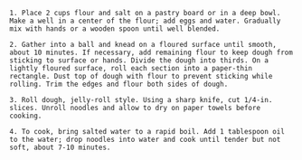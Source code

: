     1. Place 2 cups flour and salt on a pastry board or in a deep bowl. Make a well in a center of the flour; add eggs and water. Gradually mix with hands or a wooden spoon until well blended.

    2. Gather into a ball and knead on a floured surface until smooth, about 10 minutes. If necessary, add remaining flour to keep dough from sticking to surface or hands. Divide the dough into thirds. On a lightly floured surface, roll each section into a paper-thin rectangle. Dust top of dough with flour to prevent sticking while rolling. Trim the edges and flour both sides of dough.

    3. Roll dough, jelly-roll style. Using a sharp knife, cut 1/4-in. slices. Unroll noodles and allow to dry on paper towels before cooking.

    4. To cook, bring salted water to a rapid boil. Add 1 tablespoon oil to the water; drop noodles into water and cook until tender but not soft, about 7-10 minutes.